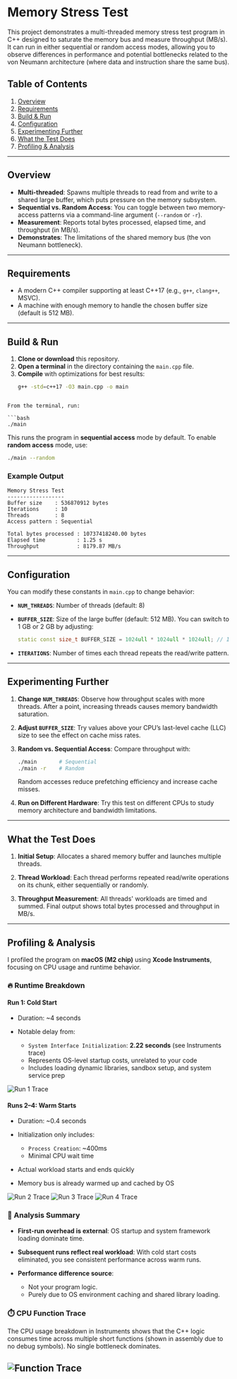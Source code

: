 # Memory Stress Test

This project demonstrates a multi-threaded memory stress test program in C++ designed to saturate the memory bus and measure throughput (MB/s). It can run in either sequential or random access modes, allowing you to observe differences in performance and potential bottlenecks related to the von Neumann architecture (where data and instruction share the same bus).

## Table of Contents

1. [Overview](#overview)  
2. [Requirements](#requirements)  
3. [Build & Run](#build--run)  
4. [Configuration](#configuration)  
5. [Experimenting Further](#experimenting-further)  
6. [What the Test Does](#what-the-test-does)  
7. [Profiling & Analysis](#profiling--analysis)  

---

## Overview

- **Multi-threaded**: Spawns multiple threads to read from and write to a shared large buffer, which puts pressure on the memory subsystem.  
- **Sequential vs. Random Access**: You can toggle between two memory-access patterns via a command-line argument (`--random` or `-r`).  
- **Measurement**: Reports total bytes processed, elapsed time, and throughput (in MB/s).  
- **Demonstrates**: The limitations of the shared memory bus (the von Neumann bottleneck).  

---

## Requirements

- A modern C++ compiler supporting at least C++17 (e.g., `g++`, `clang++`, MSVC).  
- A machine with enough memory to handle the chosen buffer size (default is 512 MB).  

---

## Build & Run

1. **Clone or download** this repository.  
2. **Open a terminal** in the directory containing the `main.cpp` file.  
3. **Compile** with optimizations for best results:
   ```bash
   g++ -std=c++17 -O3 main.cpp -o main
 ```

From the terminal, run:

```bash
./main
```

This runs the program in **sequential access** mode by default. To enable **random access** mode, use:

```bash
./main --random
```

### Example Output

```text
Memory Stress Test
------------------
Buffer size    : 536870912 bytes
Iterations     : 10
Threads        : 8
Access pattern : Sequential

Total bytes processed : 10737418240.00 bytes
Elapsed time          : 1.25 s
Throughput            : 8179.87 MB/s
```

---

## Configuration

You can modify these constants in `main.cpp` to change behavior:

* **`NUM_THREADS`**: Number of threads (default: 8)
* **`BUFFER_SIZE`**: Size of the large buffer (default: 512 MB). You can switch to 1 GB or 2 GB by adjusting:

  ```cpp
  static const size_t BUFFER_SIZE = 1024ull * 1024ull * 1024ull; // 1 GB
  ```
* **`ITERATIONS`**: Number of times each thread repeats the read/write pattern.

---

## Experimenting Further

1. **Change `NUM_THREADS`**:
   Observe how throughput scales with more threads. After a point, increasing threads causes memory bandwidth saturation.

2. **Adjust `BUFFER_SIZE`**:
   Try values above your CPU’s last-level cache (LLC) size to see the effect on cache miss rates.

3. **Random vs. Sequential Access**:
   Compare throughput with:

   ```bash
   ./main       # Sequential
   ./main -r    # Random
   ```

   Random accesses reduce prefetching efficiency and increase cache misses.

4. **Run on Different Hardware**:
   Try this test on different CPUs to study memory architecture and bandwidth limitations.

---

## What the Test Does

1. **Initial Setup**:
   Allocates a shared memory buffer and launches multiple threads.

2. **Thread Workload**:
   Each thread performs repeated read/write operations on its chunk, either sequentially or randomly.

3. **Throughput Measurement**:
   All threads' workloads are timed and summed. Final output shows total bytes processed and throughput in MB/s.

---

## Profiling & Analysis

I profiled the program on **macOS (M2 chip)** using **Xcode Instruments**, focusing on CPU usage and runtime behavior.

### 🔥 Runtime Breakdown

#### Run 1: Cold Start

* Duration: \~4 seconds
* Notable delay from:

  * `System Interface Initialization`: **2.22 seconds** (see Instruments trace)
  * Represents OS-level startup costs, unrelated to your code
  * Includes loading dynamic libraries, sandbox setup, and system service prep

![Run 1 Trace](profiling_results/run_1.png)

#### Runs 2–4: Warm Starts

* Duration: \~0.4 seconds
* Initialization only includes:

  * `Process Creation`: \~400ms
  * Minimal CPU wait time
* Actual workload starts and ends quickly
* Memory bus is already warmed up and cached by OS

![Run 2 Trace](profiling_results/run_2.png)
![Run 3 Trace](profiling_results/run_3.png)
![Run 4 Trace](profiling_results/run_4.png)

### 🧠 Analysis Summary

* **First-run overhead is external**: OS startup and system framework loading dominate time.
* **Subsequent runs reflect real workload**: With cold start costs eliminated, you see consistent performance across warm runs.
* **Performance difference source**:

  * Not your program logic.
  * Purely due to OS environment caching and shared library loading.

### ⏱️ CPU Function Trace

The CPU usage breakdown in Instruments shows that the C++ logic consumes time across multiple short functions (shown in assembly due to no debug symbols). No single bottleneck dominates.

![Function Trace](profiling_results/function_trace.png)
---
